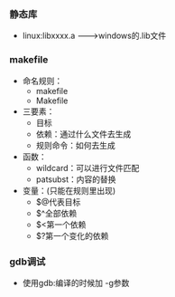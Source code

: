 ### 静态库
- linux:libxxxx.a --->windows的.lib文件
### makefile
- 命名规则：
  - makefile
  - Makefile
- 三要素：
  - 目标
  - 依赖：通过什么文件去生成
  - 规则命令：如何去生成
- 函数：
  - wildcard：可以进行文件匹配
  - patsubst：内容的替换
- 变量：(只能在规则里出现)
  - $@代表目标
  - $^全部依赖
  - $<第一个依赖
  - $?第一个变化的依赖
### gdb调试
- 使用gdb:编译的时候加 -g参数


